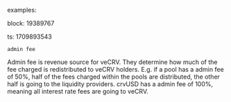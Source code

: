 examples:

block: 19389767

ts: 1709893543









`admin fee`

Admin fee is revenue source for veCRV. They determine how much of the fee charged is redistributed to veCRV holders. E.g. if a pool has a admin fee of 50%, half of the fees charged within the pools are distributed, the other half is going to the liquidity providers. crvUSD has a admin fee of 100%, meaning all interest rate fees are going to veCRV.
